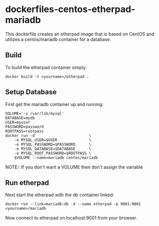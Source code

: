 dockerfiles-centos-etherpad-mariadb
===================================

This dockerfile creates an etherpad image that is based on CentOS and
utilizes a centos/mariadb container for a database.

Build
-----

To build the etherpad container simply:

```
docker build -t <yourname>/etherpad .
```

Setup Database
--------------

First get the mariadb container up and running:

```
VOLUME='-v /var/lib/mysql'
DATABASE=mydb
USER=myuser
PASSWORD=password
ROOTPASS=rootpass
docker run -d                        \
    -e MYSQL_USER=$USER              \
    -e MYSQL_PASSWORD=$PASSWORD      \
    -e MYSQL_DATABASE=$DATABASE      \
    -e MYSQL_ROOT_PASSWORD=$ROOTPASS \
    $VOLUME --name=mariadb centos/mariadb
```

NOTE:: If you don't want a VOLUME then don't assign the variable

Run etherpad
------------

Next start the etherpad with the db container linked:

```
docker run --link=mariadb:db -d --name etherpad -p 9001:9001 <yourname>/mariadb
```

Now connect to etherpad on localhost:9001 from your browser.


